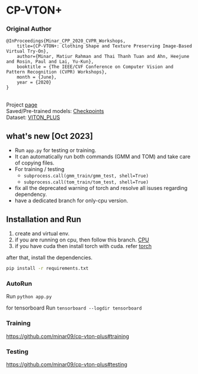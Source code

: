 # CP-VTON+

### Original Author

```
@InProceedings{Minar_CPP_2020_CVPR_Workshops,
	title={CP-VTON+: Clothing Shape and Texture Preserving Image-Based Virtual Try-On},
	author={Minar, Matiur Rahman and Thai Thanh Tuan and Ahn, Heejune and Rosin, Paul and Lai, Yu-Kun},
	booktitle = {The IEEE/CVF Conference on Computer Vision and Pattern Recognition (CVPR) Workshops},
	month = {June},
	year = {2020}
}
```

<br/>Project [page](https://minar09.github.io/cpvtonplus/)
<br/>Saved/Pre-trained models: [Checkpoints](https://1drv.ms/u/s!Ai8t8GAHdzVUiQA-o3C7cnrfGN6O?e=EaRiFP)
<br/>Dataset: [VITON_PLUS](https://1drv.ms/u/s!Ai8t8GAHdzVUiQQYX0azYhqIDPP6?e=4cpFTI)

## what's new [Oct 2023]

- Run `app.py` for testing or training. 
- It can automatically run both commands (GMM and TOM) and take care of copying files. 
- For training / testing 
  - `subprocess.call(gmm_train/gmm_test, shell=True)`
  - `subprocess.call(tom_train/tom_test, shell=True)`
- fix all the deprecated warning of torch and resolve all isuses regarding dependency.
- have a dedicated branch for only-cpu version.


## Installation and Run

1) create and virtual env.
2) if you are running on cpu, then follow this branch. [CPU](https://github.com/ARajgor/cp-vton-plus/tree/cpu)
3) if you have cuda then install torch with cuda. refer [torch](https://pytorch.org/get-started/locally/)

after that, install the dependencies.
```bash
pip install -r requirements.txt
```

### AutoRun

Run `python app.py`

for tensorboard Run `tensorboard --logdir tensorboard`

### Training

https://github.com/minar09/cp-vton-plus#training

### Testing

https://github.com/minar09/cp-vton-plus#testing

